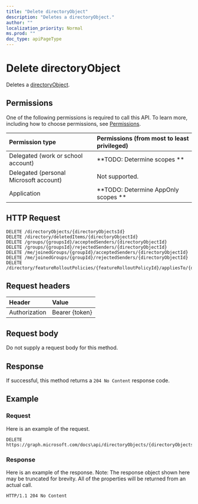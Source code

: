 ```yaml
---
title: "Delete directoryObject"
description: "Deletes a directoryObject."
author: ""
localization_priority: Normal
ms.prod: ""
doc_type: apiPageType
---
```


# Delete directoryObject

Deletes a [directoryObject](../resources/directoryobject.md).

## Permissions
One of the following permissions is required to call this API. To learn more, including how to choose permissions, see [Permissions](/concepts/permissions-reference.md).

|Permission type|Permissions (from most to least privileged)|
|:---|:---|
|Delegated (work or school account)|**TODO: Determine scopes **|
|Delegated (personal Microsoft account)|Not supported.|
|Application|**TODO: Determine AppOnly scopes **|

## HTTP Request
<!-- {
  "blockType": "ignored"
}
-->
``` http
DELETE /directoryObjects/{directoryObjectsId}
DELETE /directory/deletedItems/{directoryObjectId}
DELETE /groups/{groupsId}/acceptedSenders/{directoryObjectId}
DELETE /groups/{groupsId}/rejectedSenders/{directoryObjectId}
DELETE /me/joinedGroups/{groupId}/acceptedSenders/{directoryObjectId}
DELETE /me/joinedGroups/{groupId}/rejectedSenders/{directoryObjectId}
DELETE /directory/featureRolloutPolicies/{featureRolloutPolicyId}/appliesTo/{directoryObjectId}
```

## Request headers
|Header|Value|
|:---|:---|
|Authorization|Bearer {token}|

## Request body
Do not supply a request body for this method.

## Response
If successful, this method returns a `204 No Content` response code.

## Example

### Request
Here is an example of the request.
<!-- {
  "blockType": "request",
  "name": "delete_directoryobject"
}
-->
``` http
DELETE https://graph.microsoft.com/docs\api/directoryObjects/{directoryObjectsId}
```

### Response
Here is an example of the response. Note: The response object shown here may be truncated for brevity. All of the properties will be returned from an actual call.
<!-- {
  "blockType": "response",
  "truncated": true
}
-->
``` http
HTTP/1.1 204 No Content
```

